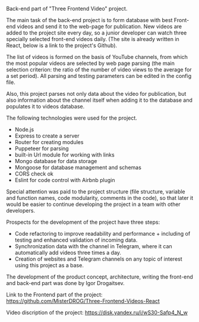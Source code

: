 Back-end part of "Three Frontend Video" project.

The main task of the back-end project is to form database with best Front-end videos and send it to the web-page for publication. New videos are added to the project site every day, so a junior developer can watch three specially selected front-end videos daily. (The site is already written in React, below is a link to the project's Github).

The list of videos is formed on the basis of YouTube channels, from which the most popular videos are selected by web page parsing (the main selection criterion: the ratio of the number of video views to the average for a set period). All parsing and testing parameters can be edited in the config file.

Also, this project parses not only data about the video for publication, but also information about the channel itself when adding it to the database and populates it to videos database.

The following technologies were used for the project.

- Node.js
- Express to create a server
- Router for creating modules
- Puppeteer for parsing
- built-in Url module for working with links
- Mongo database for data storage
- Mongoose for database management and schemas
- CORS check ok
- Eslint for code control with Airbnb plugin

Special attention was paid to the project structure (file structure, variable and function names, code modularity, comments in the code), so that later it would be easier to continue developing the project in a team with other developers.

Prospects for the development of the project have three steps:

- Code refactoring to improve readability and performance + including of testing and enhanced validation of incoming data.
- Synchronization data with the channel in Telegram, where it can automatically add videos three times a day.
- Creation of websites and Telegram channels on any topic of interest using this project as a base.

The development of the product concept, architecture, writing the front-end and back-end part was done by Igor Drogaitsev.

Link to the Frontend part of the project:
https://github.com/MisterDROG/Three-Frontend-Videos-React

Video discription of the project:
https://disk.yandex.ru/i/wS30-Safp4_N_w
